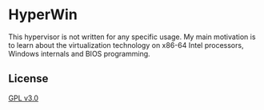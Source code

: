 # HyperWin

This hypervisor is not written for any specific usage. My main motivation is to learn about the virtualization technology on x86-64 Intel processors, Windows internals and BIOS programming.

## License

[GPL v3.0](LICENSE)
